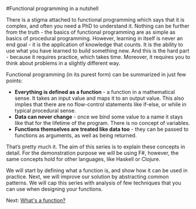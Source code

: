 #Functional programming in a nutshell

There is a stigma attached to functional programming which says that it is complex, and often you need a PhD to understand it. Nothing can be further from the truth - the basics of functional programming are as simple as basics of procedural programming. However, learning in itself is never an end goal - it is the application of knowledge that counts. It is the ability to use what you have learned to build something new. And this is the hard part - because it requires practice, which takes time. Moreover, it requires you to think about problems in a slightly different way. 

Functional programming (in its purest form) can be summarized in just few points:

* **Everything is defined as a function** - a function in a mathematical sense. It takes an input value and maps it to an output value. This also implies that there are no flow-control statements like if-else, or while in typical procedural sense. 
* **Data can never change** - once we bind some value to a name it stays like that for the lifetime of the program. There is no concept of variables. 
* **Functions themselves are treated like data too** - they can be passed to functions as arguments, as well as being returned. 

That’s pretty much it. The aim of this series is to explain these concepts in detail. For the demonstration purpose we will be using F#, however, the same concepts hold for other languages, like Haskell or Clojure.

We will start by defining what a function is, and show how it can be used in practice. Next, we will improve our solution by abstracting common patterns. We will cap this series with analysis of few techniques that you can use when designing your functions. 

Next: [What's a function?](22_whats_a_function.md)